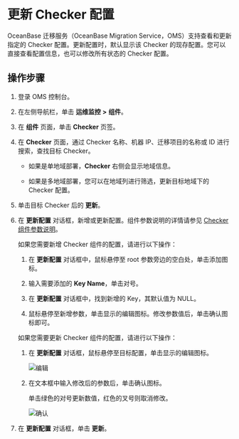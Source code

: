 # 更新 Checker 配置

OceanBase 迁移服务（OceanBase Migration Service，OMS）支持查看和更新指定的 Checker 配置。更新配置时，默认显示该 Checker 的现存配置。您可以直接查看配置信息，也可以修改所有状态的 Checker 配置。

## 操作步骤

1. 登录 OMS 控制台。

2. 在左侧导航栏，单击 **运维监控** **\>** **组件**。

3. 在 **组件** 页面，单击 **Checker** 页签。

4. 在 **Checker** 页面，通过 Checker 名称、机器 IP、迁移项目的名称或 ID 进行搜索，查找目标 Checker。

   * 如果是单地域部署，**Checker** 右侧会显示地域信息。

   * 如果是多地域部署，您可以在地域列进行筛选，更新目标地域下的 Checker 配置。

5. 单击目标 Checker 后的 **更新**。

6. 在 **更新配置** 对话框，新增或更新配置。组件参数说明的详情请参见 [Checker 组件参数说明](../../../11.o-m-guide/9.checker-parameters.md)。

   如果您需要新增 Checker 组件的配置，请进行以下操作：

   1. 在 **更新配置** 对话框中，鼠标悬停至 root 参数旁边的空白处，单击添加图标。

   2. 输入需要添加的 **Key Name**，单击对号。

   3. 在 **更新配置** 对话框中，找到新增的 Key，其默认值为 NULL。

   4. 鼠标悬停至新增参数，单击显示的编辑图标。修改参数值后，单击确认图标即可。

   如果您需要更新 Checker 组件的配置，请进行以下操作：

   1. 在 **更新配置** 对话框，鼠标悬停至目标配置，单击显示的编辑图标。

      ![编辑](https://help-static-aliyun-doc.aliyuncs.com/assets/img/zh-CN/1425462361/p313465.png)

   2. 在文本框中输入修改后的参数后，单击确认图标。

      单击绿色的对号更新数值，红色的叉号则取消修改。

      ![确认](https://help-static-aliyun-doc.aliyuncs.com/assets/img/zh-CN/2425462361/p313471.png)

7. 在 **更新配置** 对话框，单击 **更新**。
